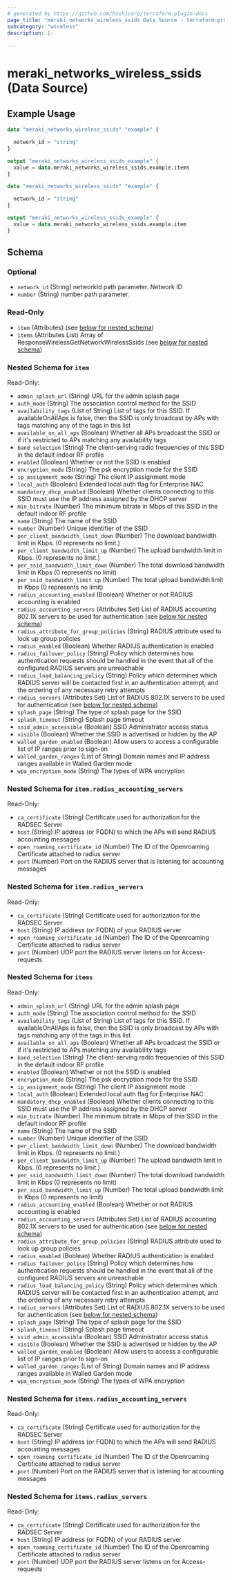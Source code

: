 ```yaml
---
# generated by https://github.com/hashicorp/terraform-plugin-docs
page_title: "meraki_networks_wireless_ssids Data Source - terraform-provider-meraki"
subcategory: "wireless"
description: |-
  
---
```


# meraki_networks_wireless_ssids (Data Source)



## Example Usage

```terraform
data "meraki_networks_wireless_ssids" "example" {

  network_id = "string"
}

output "meraki_networks_wireless_ssids_example" {
  value = data.meraki_networks_wireless_ssids.example.items
}

data "meraki_networks_wireless_ssids" "example" {

  network_id = "string"
}

output "meraki_networks_wireless_ssids_example" {
  value = data.meraki_networks_wireless_ssids.example.item
}
```

<!-- schema generated by tfplugindocs -->
## Schema

### Optional

- `network_id` (String) networkId path parameter. Network ID
- `number` (String) number path parameter.

### Read-Only

- `item` (Attributes) (see [below for nested schema](#nestedatt--item))
- `items` (Attributes List) Array of ResponseWirelessGetNetworkWirelessSsids (see [below for nested schema](#nestedatt--items))

<a id="nestedatt--item"></a>
### Nested Schema for `item`

Read-Only:

- `admin_splash_url` (String) URL for the admin splash page
- `auth_mode` (String) The association control method for the SSID
- `availability_tags` (List of String) List of tags for this SSID. If availableOnAllAps is false, then the SSID is only broadcast by APs with tags matching any of the tags in this list
- `available_on_all_aps` (Boolean) Whether all APs broadcast the SSID or if it's restricted to APs matching any availability tags
- `band_selection` (String) The client-serving radio frequencies of this SSID in the default indoor RF profile
- `enabled` (Boolean) Whether or not the SSID is enabled
- `encryption_mode` (String) The psk encryption mode for the SSID
- `ip_assignment_mode` (String) The client IP assignment mode
- `local_auth` (Boolean) Extended local auth flag for Enterprise NAC
- `mandatory_dhcp_enabled` (Boolean) Whether clients connecting to this SSID must use the IP address assigned by the DHCP server
- `min_bitrate` (Number) The minimum bitrate in Mbps of this SSID in the default indoor RF profile
- `name` (String) The name of the SSID
- `number` (Number) Unique identifier of the SSID
- `per_client_bandwidth_limit_down` (Number) The download bandwidth limit in Kbps. (0 represents no limit.)
- `per_client_bandwidth_limit_up` (Number) The upload bandwidth limit in Kbps. (0 represents no limit.)
- `per_ssid_bandwidth_limit_down` (Number) The total download bandwidth limit in Kbps (0 represents no limit)
- `per_ssid_bandwidth_limit_up` (Number) The total upload bandwidth limit in Kbps (0 represents no limit)
- `radius_accounting_enabled` (Boolean) Whether or not RADIUS accounting is enabled
- `radius_accounting_servers` (Attributes Set) List of RADIUS accounting 802.1X servers to be used for authentication (see [below for nested schema](#nestedatt--item--radius_accounting_servers))
- `radius_attribute_for_group_policies` (String) RADIUS attribute used to look up group policies
- `radius_enabled` (Boolean) Whether RADIUS authentication is enabled
- `radius_failover_policy` (String) Policy which determines how authentication requests should be handled in the event that all of the configured RADIUS servers are unreachable
- `radius_load_balancing_policy` (String) Policy which determines which RADIUS server will be contacted first in an authentication attempt, and the ordering of any necessary retry attempts
- `radius_servers` (Attributes Set) List of RADIUS 802.1X servers to be used for authentication (see [below for nested schema](#nestedatt--item--radius_servers))
- `splash_page` (String) The type of splash page for the SSID
- `splash_timeout` (String) Splash page timeout
- `ssid_admin_accessible` (Boolean) SSID Administrator access status
- `visible` (Boolean) Whether the SSID is advertised or hidden by the AP
- `walled_garden_enabled` (Boolean) Allow users to access a configurable list of IP ranges prior to sign-on
- `walled_garden_ranges` (List of String) Domain names and IP address ranges available in Walled Garden mode
- `wpa_encryption_mode` (String) The types of WPA encryption

<a id="nestedatt--item--radius_accounting_servers"></a>
### Nested Schema for `item.radius_accounting_servers`

Read-Only:

- `ca_certificate` (String) Certificate used for authorization for the RADSEC Server
- `host` (String) IP address (or FQDN) to which the APs will send RADIUS accounting messages
- `open_roaming_certificate_id` (Number) The ID of the Openroaming Certificate attached to radius server
- `port` (Number) Port on the RADIUS server that is listening for accounting messages


<a id="nestedatt--item--radius_servers"></a>
### Nested Schema for `item.radius_servers`

Read-Only:

- `ca_certificate` (String) Certificate used for authorization for the RADSEC Server
- `host` (String) IP address (or FQDN) of your RADIUS server
- `open_roaming_certificate_id` (Number) The ID of the Openroaming Certificate attached to radius server
- `port` (Number) UDP port the RADIUS server listens on for Access-requests



<a id="nestedatt--items"></a>
### Nested Schema for `items`

Read-Only:

- `admin_splash_url` (String) URL for the admin splash page
- `auth_mode` (String) The association control method for the SSID
- `availability_tags` (List of String) List of tags for this SSID. If availableOnAllAps is false, then the SSID is only broadcast by APs with tags matching any of the tags in this list
- `available_on_all_aps` (Boolean) Whether all APs broadcast the SSID or if it's restricted to APs matching any availability tags
- `band_selection` (String) The client-serving radio frequencies of this SSID in the default indoor RF profile
- `enabled` (Boolean) Whether or not the SSID is enabled
- `encryption_mode` (String) The psk encryption mode for the SSID
- `ip_assignment_mode` (String) The client IP assignment mode
- `local_auth` (Boolean) Extended local auth flag for Enterprise NAC
- `mandatory_dhcp_enabled` (Boolean) Whether clients connecting to this SSID must use the IP address assigned by the DHCP server
- `min_bitrate` (Number) The minimum bitrate in Mbps of this SSID in the default indoor RF profile
- `name` (String) The name of the SSID
- `number` (Number) Unique identifier of the SSID
- `per_client_bandwidth_limit_down` (Number) The download bandwidth limit in Kbps. (0 represents no limit.)
- `per_client_bandwidth_limit_up` (Number) The upload bandwidth limit in Kbps. (0 represents no limit.)
- `per_ssid_bandwidth_limit_down` (Number) The total download bandwidth limit in Kbps (0 represents no limit)
- `per_ssid_bandwidth_limit_up` (Number) The total upload bandwidth limit in Kbps (0 represents no limit)
- `radius_accounting_enabled` (Boolean) Whether or not RADIUS accounting is enabled
- `radius_accounting_servers` (Attributes Set) List of RADIUS accounting 802.1X servers to be used for authentication (see [below for nested schema](#nestedatt--items--radius_accounting_servers))
- `radius_attribute_for_group_policies` (String) RADIUS attribute used to look up group policies
- `radius_enabled` (Boolean) Whether RADIUS authentication is enabled
- `radius_failover_policy` (String) Policy which determines how authentication requests should be handled in the event that all of the configured RADIUS servers are unreachable
- `radius_load_balancing_policy` (String) Policy which determines which RADIUS server will be contacted first in an authentication attempt, and the ordering of any necessary retry attempts
- `radius_servers` (Attributes Set) List of RADIUS 802.1X servers to be used for authentication (see [below for nested schema](#nestedatt--items--radius_servers))
- `splash_page` (String) The type of splash page for the SSID
- `splash_timeout` (String) Splash page timeout
- `ssid_admin_accessible` (Boolean) SSID Administrator access status
- `visible` (Boolean) Whether the SSID is advertised or hidden by the AP
- `walled_garden_enabled` (Boolean) Allow users to access a configurable list of IP ranges prior to sign-on
- `walled_garden_ranges` (List of String) Domain names and IP address ranges available in Walled Garden mode
- `wpa_encryption_mode` (String) The types of WPA encryption

<a id="nestedatt--items--radius_accounting_servers"></a>
### Nested Schema for `items.radius_accounting_servers`

Read-Only:

- `ca_certificate` (String) Certificate used for authorization for the RADSEC Server
- `host` (String) IP address (or FQDN) to which the APs will send RADIUS accounting messages
- `open_roaming_certificate_id` (Number) The ID of the Openroaming Certificate attached to radius server
- `port` (Number) Port on the RADIUS server that is listening for accounting messages


<a id="nestedatt--items--radius_servers"></a>
### Nested Schema for `items.radius_servers`

Read-Only:

- `ca_certificate` (String) Certificate used for authorization for the RADSEC Server
- `host` (String) IP address (or FQDN) of your RADIUS server
- `open_roaming_certificate_id` (Number) The ID of the Openroaming Certificate attached to radius server
- `port` (Number) UDP port the RADIUS server listens on for Access-requests
